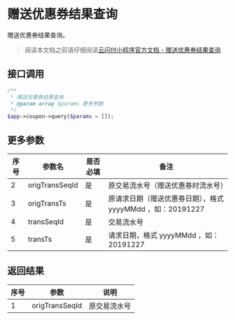 # 赠送优惠券结果查询

赠送优惠券结果查询。

> 阅读本文档之前请仔细阅读[云闪付小程序官方文档 - 赠送优惠券结果查询](https://opentools.95516.com/applet/#/docs/develop/api-backend/marketing?id=_02040809)

## 接口调用

```php
/**
 * 赠送优惠券结果查询
 * @param array $params 更多参数
 */
$app->coupon->query($params = []);
```

## 更多参数

| 序号 | 参数名         | 是否必填 | 备注                                                       |
| ---- | -------------- | -------- | ---------------------------------------------------------- |
| 2    | origTransSeqId | 是       | 原交易流水号（赠送优惠券时流水号）                         |
| 3    | origTransTs    | 是       | 原请求日期（赠送优惠券日期），格式 yyyyMMdd ，如：20191227 |
| 4    | transSeqId     | 是       | 交易流水号                                                 |
| 5    | transTs        | 是       | 请求日期，格式 yyyyMMdd ，如：20191227                     |

## 返回结果

| 序号 | 参数           | 说明         |
| ---- | -------------- | ------------ |
| 1    | origTransSeqId | 原交易流水号 |
